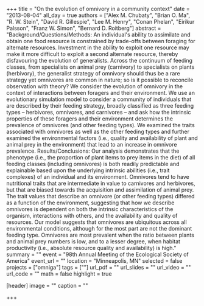 +++
title = "On the evolution of omnivory in a community context"
date = "2013-08-04"
all_day = true
authors = ["Alex M. Chubaty", "Brian O. Ma", "R. W. Stein", "David R. Gillespie", "Lee M. Henry", "Conan Phelan", "Eirikur Palsson", "Franz W. Simon", "Bernard D. Roitberg"]
abstract = "Background/Questions/Methods: An individual's ability to assimilate and obtain one food resource is constrained by trade-offs between foraging for alternate resources. Investment in the ability to exploit one resource may make it more difficult to exploit a second alternate resource, thereby disfavouring the evolution of generalists. Across the continuum of feeding classes, from specialists on animal prey (carnivory) to specialists on plants (herbivory), the generalist strategy of omnivory should thus be a rare strategy yet omnivores are common in nature; so is it possible to reconcile observation with theory? We consider the evolution of omnivory in the context of interactions between foragers and their environment. We use an evolutionary simulation model to consider a community of individuals that are described by their feeding strategy, broadly classified as three feeding types – herbivores, omnivores, and carnivores – and ask how the intrinsic properties of these foragers and their environment determines the prevalence of omnivores (and other feeding types). We examined the traits associated with omnivores as well as the other feeding types and further examined the environmental factors (i.e., quality and availability of plant and animal prey in the environment) that lead to an increase in omnivore prevalence. Results/Conclusions: Our analysis demonstrates that the phenotype (i.e., the proportion of plant items to prey items in the diet) of all feeding classes (including omnivores) is both readily predictable and explainable based upon the underlying intrinsic abilities (i.e., trait complexes) of an individual and its environment. Omnivores tend to have nutritional traits that are intermediate in value to carnivores and herbivores, but that are biased towards the acquisition and assimilation of animal prey. The trait values that describe an omnivore (or other feeding types) differed as a function of the environment, suggesting that how we describe omnivores is dependent on both the intrinsic characteristics of the organism, interactions with others, and the availability and quality of resources. Our model suggests that omnivores are ubiquitous across all environmental conditions, although for the most part are not the dominant feeding type. Omnivores are most prevalent when the ratio between plants and animal prey numbers is low, and to a lesser degree, when habitat productivity (i.e., absolute resource quality and availability) is high."
summary = ""
event = "98th Annual Meeting of the Ecological Society of America"
event_url = ""
location = "Minneapolis, MN"
selected = false
projects = ["omniga"]
tags = [""]
url_pdf = ""
url_slides = ""
url_video = ""
url_code = ""
math = false
highlight = true

[header]
image = ""
caption = ""

+++
